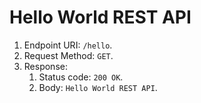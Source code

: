# Hello World REST API

1. Endpoint URI: `/hello`.
1. Request Method: `GET`.
1. Response:
    1. Status code: `200 OK`.
    1. Body: `Hello World REST API`.